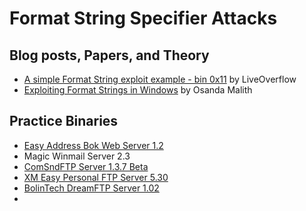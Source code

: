 # Format String Specifier Attacks

## Blog posts, Papers, and Theory

- [A simple Format String exploit example - bin 0x11](https://youtu.be/0WvrSfcdq1I) by LiveOverflow
- [Exploiting Format Strings in Windows](https://osandamalith.com/2018/02/01/exploiting-format-strings-in-windows/) by Osanda Malith



## Practice Binaries

- [Easy Address Bok Web Server 1.2](https://easy-address-book-web-server.software.informer.com/1.2/)
- Magic Winmail Server 2.3
- [ComSndFTP Server 1.3.7 Beta](https://www.exploit-db.com/apps/5a56968e1d12fd40305f765e4a904b22-ComSndFTP.rar)
- [XM Easy Personal FTP Server 5.30](https://www.exploit-db.com/apps/ece9f6bb0ca98b0615ad119d5fcb3065-XM_Easy_Personal_FTP_Server_5.3.0.exe)
- [BolinTech DreamFTP Server 1.02](https://www.exploit-db.com/apps/351db41cde451e984042def74c9e6e6e-Dream_FTP_Server_1.02.exe)
- 